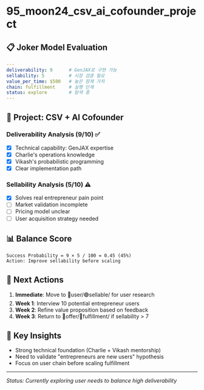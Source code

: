 # 95_moon24_csv_ai_cofounder_project

## 📋 Joker Model Evaluation
```yaml
---
deliverability: 9      # GenJAX로 구현 가능
sellability: 5         # 시장 검증 필요
value_per_time: $500   # 높은 잠재 가치
chain: fulfillment     # 실행 단계
status: explore        # 탐색 중
---
```

## 🎯 Project: CSV + AI Cofounder

### Deliverability Analysis (9/10) ✅
- [x] Technical capability: GenJAX expertise 
- [x] Charlie's operations knowledge
- [x] Vikash's probabilistic programming
- [x] Clear implementation path

### Sellability Analysis (5/10) ⚠️
- [x] Solves real entrepreneur pain point
- [ ] Market validation incomplete
- [ ] Pricing model unclear
- [ ] User acquisition strategy needed

## 📊 Balance Score
```
Success Probability = 9 × 5 / 100 = 0.45 (45%)
Action: Improve sellability before scaling
```

## 🔄 Next Actions
1. **Immediate**: Move to 👾user/🟣sellable/ for user research
2. **Week 1**: Interview 10 potential entrepreneur users
3. **Week 2**: Refine value proposition based on feedback
4. **Week 3**: Return to 🐙offer/🔴fulfillment/ if sellability > 7

## 📝 Key Insights
- Strong technical foundation (Charlie + Vikash mentorship)
- Need to validate "entrepreneurs are new users" hypothesis
- Focus on user chain before scaling fulfillment

---
*Status: Currently exploring user needs to balance high deliverability*
